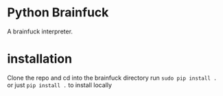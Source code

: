 # Python Brainfuck

A brainfuck interpreter.

# installation 

Clone the repo and cd into the brainfuck directory
run `sudo pip install .`
or just `pip install .` to install locally
